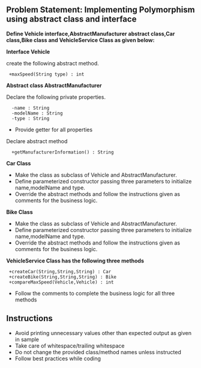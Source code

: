 ## Problem Statement: Implementing Polymorphism using abstract class and interface ##

**Define Vehicle interface,AbstractManufacturer abstract class,Car class,Bike class and VehicleService Class as given below:**

**Interface Vehicle**

create the following abstract method.

     +maxSpeed(String type) : int  

**Abstract class AbstractManufacturer**

Declare the following private properties.

      -name : String                                          
      -modelName : String   
      -type : String
 
- Provide getter for all properties 

Declare abstract method 
       
      +getManufacturerInformation() : String

**Car Class**

- Make the class as subclass of Vehicle and AbstractManufacturer.
- Define parameterized constructor passing three parameters to initialize name,modelName and type. 
- Override the abstract methods and follow the instructions given as comments for the business logic.

**Bike Class**

- Make the class as subclass of Vehicle and AbstractManufacturer.
- Define parameterized constructor passing three parameters to initialize name,modelName and type. 
- Override the abstract methods and follow the instructions given as comments for the business logic.

**VehicleService Class has the following three methods**

     +createCar(String,String,String) : Car
     +createBike(String,String,String) : Bike
     +compareMaxSpeed(Vehicle,Vehicle) : int

- Follow the comments to complete the business logic for all three methods

## Instructions
- Avoid printing unnecessary values other than expected output as given in sample
- Take care of whitespace/trailing whitespace
- Do not change the provided class/method names unless instructed
- Follow best practices while coding
